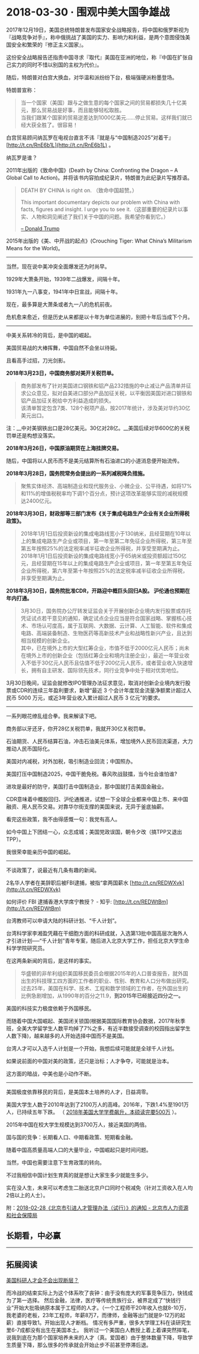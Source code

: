# 2018-03-30 · 围观中美大国争雄战
2017年12月19日，美国总统特朗普发布国家安全战略报告，将中国和俄罗斯视为『战略竞争对手』，称中俄挑战了美国的实力、影响力和利益，是两个意图侵蚀美国安全和繁荣的『修正主义国家』。

这份安全战略报告还指责中国寻求『取代』美国在亚洲的地位，称『中国在扩张自己实力的同时不惜以别国的主权为代价』。

随后，特朗普对白宫大换血，对华温和派纷纷下台，极端强硬派粉墨登场。

特朗普宣称：

> 当一个国家（美国）跟与之做生意的每个国家之间的贸易都损失几十亿美元，那么贸易战是好事，而且能够轻松取胜。  
> 当我们跟某个国家的贸易逆差达到1000亿美元……停止贸易。这样我们就已经大获全胜了。很容易！

白宫贸易顾问纳瓦罗在电视台直言不讳『就是与“中国制造2025”对着干』 [http://t.cn/RnE6b1L](http://t.cn/RnE6b1L) 。

纳瓦罗是谁？

2011年出版的《致命中国》(Death by China: Confronting the Dragon – A Global Call to Action)。并将该书内容拍成纪录片，特朗普为此纪录片写推荐语。

> DEATH BY CHINA is right on. （致命中国超赞。）
> 
> This important documentary depicts our problem with China with facts, figures and insight. I urge you to see it.（这部重要的纪录片以事实、人物和洞见阐述了我们关于中国的问题。我希望你看到它。）
> 
> [– Donald Trump](http://deathbychina.com/)

2015年出版的《美、中开战的起点》(Crouching Tiger: What China’s Militarism Means for the World)。

---

当然，现在说中美冲突全面爆发还为时尚早。

1929年大萧条开始，1939年二战爆发，间隔十年。

1931年九一八事变，1941年中日宣战，间隔十年。

现在，最多算是大萧条或者九一八的危机前夜。

危机愈来愈近，但是历史从来都是以十年为单位进展的，别把十年后当成下个月。

---

中美关系转冷的背后，是中国的崛起。

美国贸易战的大棒挥舞，中国自然不会坐以待毙。

且看高手过招，刀光剑影。

**2018年3月23日，中国商务部对美开关税罚单。**

> 商务部发布了针对美国进口钢铁和铝产品232措施的中止减让产品清单并征求公众意见，拟对自美进口部分产品加征关税，以平衡因美国对进口钢铁和铝产品加征关税给中方利益造成的损失。  
> 该清单暂定包含7类、128个税项产品，按2017年统计，涉及美对华约30亿美元出口。

注：__中对美钢铁出口是28亿美元。30亿对28亿。__美国后续对华600亿的关税罚单还是构想没落实。

**2018年3月26日，中国原油期货在上海挂牌交易。**

随后，中国将以人民币而不是美元结算所有石油进口的小道消息便开始流传。

**2018年3月28日，国务院常务会提出的一系列减税降负措施。**

> 聚焦实体经济、高端制造业和现代服务业、小微企业、公平待遇，如将17%和11%的增值税税率均下调1个百分点，预计这项改革能够实现的减税规模达2400亿元。

**2018年3月30日，财政部等三部门发布《关于集成电路生产企业有关企业所得税政策》。**

> 2018年1月1日后投资新设的集成电路线宽小于130纳米，且经营期在10年以上的集成电路生产企业或项目，第一年至第二年免征企业所得税，第三年至第五年按照25%的法定税率减半征收企业所得税，并享受至期满为止。  
> 2018年1月1日后投资新设的集成电路线宽小于65纳米或投资额超过150亿元，且经营期在15年以上的集成电路生产企业或项目，第一年至第五年免征企业所得税，第六年至第十年按照25%的法定税率减半征收企业所得税，并享受至期满为止。

**2018年3月30日，国务院批准CDR，开路迎中概巨头回归A股。 沪伦通也预期在年内打通。**

> 3月30日，国务院办公厅转发证监会关于开展创新企业境内发行股票或存托凭证试点若干意见的通知，确定试点企业应当是符合国家战略、掌握核心技术、市场认可度高，属于互联网、大数据、云计算、人工智能、软件和集成电路、高端装备制造、生物医药等高新技术产业和战略性新兴产业，且达到相当规模的创新企业。  
> 其中，已在境外上市的大型红筹企业，市值不低于2000亿元人民币；尚未在境外上市的创新企业（包括红筹企业和境内注册企业），最近一年营业收入不低于30亿元人民币且估值不低于200亿元人民币，或者营业收入快速增长，拥有自主研发、国际领先技术，同行业竞争中处于相对优势地位。

3月30日晚间，证监会就修改IPO管理办法征求意见，取消对创新企业境内发行股票或CDR的连续三年盈利要求，新增“最近 3 个会计年度现金流量净额累计超过人民币 5000 万元，或近3年营业收入累计超过人民币 3 亿元”的要求。

---

一系列眼花缭乱组合拳。我来解读下吧。

商务部以牙还牙，你开28亿关税罚单，我就开30亿关税罚单。

石油期货、人民币结算石油，冲击石油美元体系，增加境外人民币回流渠道，大力推动人民币国际化。

美国对内减税，对外加税，吸引制造业回流；中国照办。

美国打压中国制造2025，中国干脆免税。春风吹战鼓擂，当今社会谁怕谁?

进攻是最好的防守，美国打击中国制造业，那中国就打击美国金融业。

CDR意味着中概股回归、沪伦通推进，试想一下全球企业都来中国上市、来中国融资、用人民币交易。对靠华尔街支撑的美国来说，无异于釜底抽薪。

看完这些政策，我不由得感慨一句：我党有高人。

如今中国上下团结一心，众志成城；美国党政误国，朝令夕改（搞TPP又退出TPP）。

我很荣幸能亲历中国的崛起。

---

不谈政策了，说最近有几条有趣的新闻。

2名华人学者在美辞职后被FBI逮捕，被指“拿两国薪水 [http://t.cn/REDWXvk](http://t.cn/REDWXvk)

如何评价 FBI 逮捕香港大学席宁教授？ - 知乎: [http://t.cn/REDWtBm](http://t.cn/REDWtBm)

台湾教师可以申请大陆的科研计划、“千人计划”。

台湾科学家李湘盈凭藉在干细胞方面的科研成就，入选第13批中国高层次海外人才引进计划──“千人计划”青年专案，随后进入北京大学工作，担任北京大学生命科学学院研究员。

在这两条新闻的背后，是这样的事实。

> 华盛顿的非牟利组织美国移民委员会根据2015年的人口普查报告，就外国出生的科技理工四方面的工作者的职业、性别、教育和人口分布做出研究。  
> 过去25年，美国在科学、技术、工程和数学领域的工作者，在外国出生的比例急剧增加，从1990年的百分之11.9，**到2015年已经接近四分之一。**

美国的科技实力极度依赖于外国移民。

而随着中国大国崛起、美国闭关锁国(根据美国国际教育协会数据，2017年秋季班，全美大学留学生人数平均掉了7%之多，有近半数接受调查的校园指出留学生人数下降)，越来越多的人开始选择中国而不是美国。

台湾人才可以入选千人计划是一个开始，我想后续可能就是全球千人计划。

如果说前面的中国对美的政策，还只是治标；人才争夺，可能就是治本。

这方面的暗战，中美也是小动作不断。

---

美国极度依靠移民的背后，是美国本土培养的人才，日益凋零。

美国大学生人数于2010年达到了2100万人的高峰。2016年，下跌1.4%至1901万人，已持续五年下跌。 （ [2018年美国大学学费飙升，本硕读完要500万](http://t.cn/Rnecjuh) ）。

2015年中国在校大学生规模达到3700万人，接近美国的两倍。

国与国的竞争：长期看人口、中期看政策、短期看金融。

随着中国高质量高端人口的大量毕业，中国崛起只是时间问题。

当然，中国也需要注意下生育政策的转向。

不过我相信中国计划生育真的就是想让大家生多少就能生多少。

实在没人生，未来可以考虑生二胎送北京户口同时个税减免（针对工资收入在人均2倍以上的人士）。

附：[2018-02-28《北京市引进人才管理办法（试行）》的通知 - 北京市人力资源和社会保障局](http://t.cn/RniEluV)

## 长期看，中必赢

---

## 拓展阅读

[美国科研人才会不会出现断层？](https://www.zhihu.com/question/264762229)  

而冷战的结束实际上为这个体系吹了丧钟：由于没有庞大的军事竞争压力，快钱成为了第一选择。 然后金融，法律，医疗等传统贵族行业，被界定成了“快钱行业”开始大批吸纳原本属于工程师的人才。（一个工程师干20年收入也就8-10万，我老婆的老板，23年工程师，年薪8万7，而律师，金融等出门就是9-12万的起薪）直接导致1。开始出现人才断档。 情况有多严重，很多大学理工科在读研究生里6-7成都没有出生在美国本土。 我听过一个美国白人教授上着上着课突然摔笔，说我到底在为那个国家培养未来的人才（真。爱国者）由于整体数量下降，导致学生质量下降，那么很多的传承就会开始止步不前甚至停滞后退。